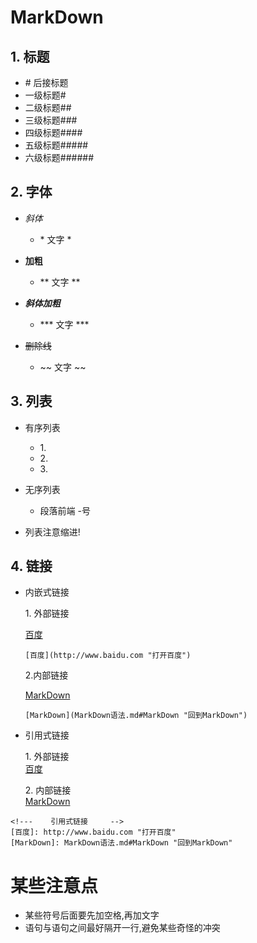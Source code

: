 # MarkDown

## 1. 标题
- \# 后接标题
- 一级标题#
- 二级标题##
- 三级标题###
- 四级标题####
- 五级标题#####
- 六级标题######

## 2. **字体**
- *斜体*
  - \* 文字 *

- **加粗**
  - ** 文字 **

- ***斜体加粗***
  - \*** 文字 ***

- ~~删除线~~
  - \~~ 文字 ~~

## 3. **列表**

- 有序列表
  - 1\.
  - 2\.
  - 3\.

- 无序列表
  - 段落前端 -号

- 列表注意缩进!


## 4. **链接**
- 内嵌式链接  

  1\. 外部链接  

     [百度](http://www.baidu.com "打开百度")  
	 
      [百度](http://www.baidu.com "打开百度")
	  
  2\.内部链接
  
     [MarkDown](MarkDown语法.md#MarkDown "回到MarkDown")  
	 
	  [MarkDown](MarkDown语法.md#MarkDown "回到MarkDown")
	  
- 引用式链接  

  1\. 外部链接  
     [百度]

  2\. 内部链接  
  [MarkDown]

<!---    链接     -->
[百度]: http://www.baidu.com "打开百度"
[MarkDown]: MarkDown语法.md#MarkDown "回到MarkDown"

	<!---    引用式链接     -->
	[百度]: http://www.baidu.com "打开百度"
	[MarkDown]: MarkDown语法.md#MarkDown "回到MarkDown"










# 某些注意点
- 某些符号后面要先加空格,再加文字
- 语句与语句之间最好隔开一行,避免某些奇怪的冲突
